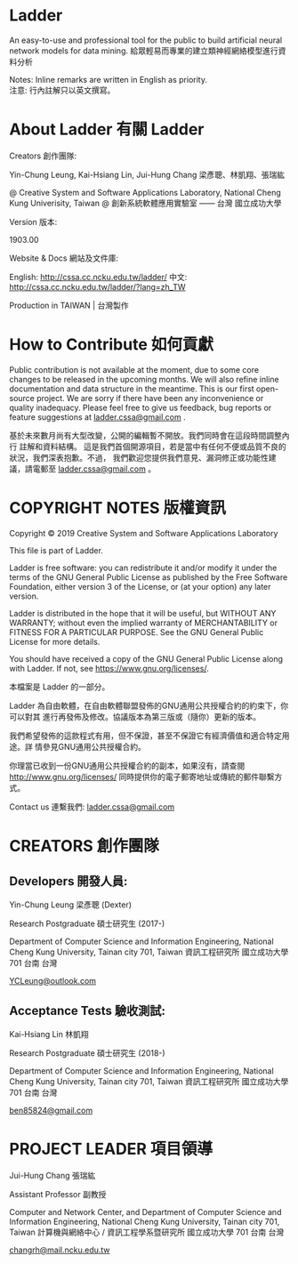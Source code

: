 # Ladder

An easy-to-use and professional tool for the public to build artificial neural network models for data mining.
給眾輕易而專業的建立類神經網絡模型進行資料分析

Notes: Inline remarks are written in English as priority.<br/>
注意: 行內註解只以英文撰寫。


# About Ladder 有關 Ladder

  Creators 創作團隊: 

  Yin-Chung Leung, Kai-Hsiang Lin, Jui-Hung Chang
  梁彥聰、林凱翔、張瑞紘

  @ Creative System and Software Applications Laboratory, National Cheng Kung Univerisity, Taiwan
  @ 創新系統軟體應用實驗室 —— 台灣 國立成功大學

  Version 版本:

  1903.00

  Website & Docs 網站及文件庫:

  English:    http://cssa.cc.ncku.edu.tw/ladder/
  中文:       http://cssa.cc.ncku.edu.tw/ladder/?lang=zh_TW

  Production in TAIWAN | 台灣製作
        

# How to Contribute 如何貢獻

  Public contribution is not available at the moment, due to some core
  changes to be released in the upcoming months. We will also refine
  inline documentation and data structure in the meantime.
  This is our first open-source project. We are sorry if there have
  been any inconvenience or quality inadequacy. Please feel free to 
  give us feedback, bug reports or feature suggestions at 
  ladder.cssa@gmail.com .
  
  基於未來數月尚有大型改變，公開的編輯暫不開放。我們同時會在這段時間調整內行
  註解和資料結構。
  這是我們首個開源項目，若是當中有任何不便或品質不良的狀況，我們深表抱歉。不過，
  我們歡迎您提供我們意見、漏洞修正或功能性建議，請電郵至 ladder.cssa@gmail.com 。


# COPYRIGHT NOTES 版權資訊

  Copyright © 2019 Creative System and Software Applications Laboratory

  This file is part of Ladder.

  Ladder is free software: you can redistribute it and/or modify
  it under the terms of the GNU General Public License as published by
  the Free Software Foundation, either version 3 of the License, or
  (at your option) any later version.

  Ladder is distributed in the hope that it will be useful,
  but WITHOUT ANY WARRANTY; without even the implied warranty of
  MERCHANTABILITY or FITNESS FOR A PARTICULAR PURPOSE.  See the
  GNU General Public License for more details.

  You should have received a copy of the GNU General Public License
  along with Ladder.  If not, see <https://www.gnu.org/licenses/>.

  本檔案是 Ladder 的一部分。

  Ladder 為自由軟體，在自由軟體聯盟發佈的GNU通用公共授權合約的約束下，你可以對其
  進行再發佈及修改。協議版本為第三版或（隨你）更新的版本。

  我們希望發佈的這款程式有用，但不保證，甚至不保證它有經濟價值和適合特定用途。詳
  情參見GNU通用公共授權合約。

  你理當已收到一份GNU通用公共授權合約的副本，如果沒有，請查閱<http://www.gnu.org/licenses/> 
  同時提供你的電子郵寄地址或傳統的郵件聯繫方式。

  Contact us 連繫我們:  ladder.cssa@gmail.com


# CREATORS 創作團隊

## Developers  開發人員:

  Yin-Chung Leung 梁彥聰 (Dexter)

  Research Postgraduate 碩士研究生 (2017-)

  Department of Computer Science and Information Engineering, 
  National Cheng Kung University, 
  Tainan city 701,
  Taiwan 
  資訊工程研究所
  國立成功大學
  701 台南
  台灣

  YCLeung@outlook.com

## Acceptance Tests 驗收測試:

  Kai-Hsiang Lin 林凱翔

  Research Postgraduate 碩士研究生 (2018-)

  Department of Computer Science and Information Engineering, 
  National Cheng Kung University, 
  Tainan city 701,
  Taiwan 
  資訊工程研究所
  國立成功大學
  701 台南
  台灣

  ben85824@gmail.com


# PROJECT LEADER 項目領導

  Jui-Hung Chang 張瑞紘

  Assistant Professor 副教授

  Computer and Network Center, and Department of Computer Science and Information Engineering, 
  National Cheng Kung University, 
  Tainan city 701,
  Taiwan 
  計算機與網絡中心 / 資訊工程學系暨研究所
  國立成功大學
  701 台南
  台灣

  changrh@mail.ncku.edu.tw
